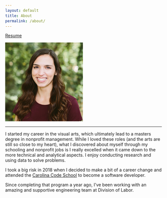 ```yaml
---
layout: default
title: About
permalink: /about/
---
```


[Resume](./resume.html)

![Me](/assets/my_photo.jpg)
* * *
I started my career in the visual arts, which ultimately lead to a masters degree in nonprofit management. While I loved these roles (and the arts are still so close to my heart), what I discovered about myself through my schooling and nonprofit jobs is I really excelled when it came down to the more technical and analytical aspects. I enjoy conducting research and using data to solve problems.

I took a big risk in 2018 when I decided to make a bit of a career change and attended the [Carolina Code School](https://carolinacodeschool.org/) to become a software developer.

Since completing that program a year ago, I’ve been working with an amazing and supportive engineering team at Division of Labor.
